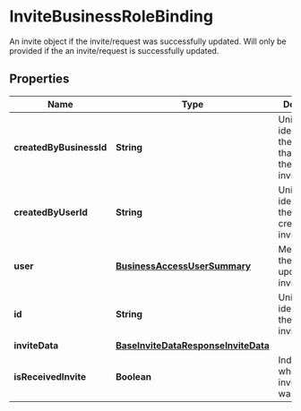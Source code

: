 

# InviteBusinessRoleBinding

An invite object if the invite/request was successfully updated. Will only be provided if the an invite/request is successfully updated.

## Properties

Name | Type | Description | Notes
------------ | ------------- | ------------- | -------------
**createdByBusinessId** | **String** | Unique identifier for the business that created the invite/request. |  [optional]
**createdByUserId** | **String** | Unique identifier for the user that created the invite/request. |  [optional]
**user** | [**BusinessAccessUserSummary**](BusinessAccessUserSummary.md) | Metadata for the user that updated the invite/request. |  [optional]
**id** | **String** | Unique identifier of the invite/request. |  [optional]
**inviteData** | [**BaseInviteDataResponseInviteData**](BaseInviteDataResponseInviteData.md) |  |  [optional]
**isReceivedInvite** | **Boolean** | Indicates whether the invite/request was received. |  [optional]



